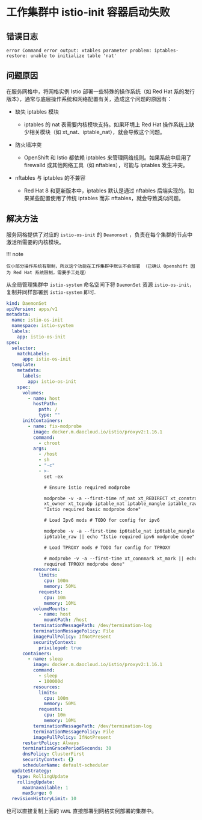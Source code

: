 # 工作集群中 istio-init 容器启动失败

## 错误日志

```log
error Command error output: xtables parameter problem: iptables-restore: unable to initialize table 'nat'
```

## 问题原因

在服务网格中，将网格实例 Istio 部署一些特殊的操作系统（如 Red Hat 系的发行版本），通常与底层操作系统和网络配置有关，造成这个问题的原因有：

- 缺失 iptables 模块

  - iptables 的 nat 表需要内核模块支持。如果环境上 Red Hat 操作系统上缺少相关模块（如 xt_nat、iptable_nat），就会导致这个问题。

- 防火墙冲突

  - OpenShift 和 Istio 都依赖 iptables 来管理网络规则。如果系统中启用了 firewalld 或其他网络工具（如 nftables），可能与 iptables 发生冲突。

- nftables 与 iptables 的不兼容
  - Red Hat 8 和更新版本中，iptables 默认是通过 nftables 后端实现的。如果某些配置使用了传统 iptables 而非 nftables，就会导致类似问题。

## 解决方法

服务网格提供了对应的 `istio-os-init` 的 `Deamonset` ，负责在每个集群的节点中激活所需要的内核模块。

!!! note

    仅小部分操作系统有限制，所以这个功能在工作集群中默认不会部署 （已确认 Openshift 因为 Red Hat 系统限制，需要手工处理）

从全局管理集群中 `istio-system` 命名空间下将 `DaemonSet` 资源 `istio-os-init`， 复制并同样部署到 `istio-system` 即可.

```yaml
kind: DaemonSet
apiVersion: apps/v1
metadata:
  name: istio-os-init
  namespace: istio-system
  labels:
    app: istio-os-init
spec:
  selector:
    matchLabels:
      app: istio-os-init
  template:
    metadata:
      labels:
        app: istio-os-init
    spec:
      volumes:
        - name: host
          hostPath:
            path: /
            type: ""
      initContainers:
        - name: fix-modprobe
          image: docker.m.daocloud.io/istio/proxyv2:1.16.1
          command:
            - chroot
          args:
            - /host
            - sh
            - "-c"
            - >-
              set -ex

              # Ensure istio required modprobe

              modprobe -v -a --first-time nf_nat xt_REDIRECT xt_conntrack
              xt_owner xt_tcpudp iptable_nat iptable_mangle iptable_raw || echo
              "Istio required basic modprobe done"

              # Load Ipv6 mods # TODO for config for ipv6

              modprobe -v -a --first-time ip6table_nat ip6table_mangle
              ip6table_raw || echo "Istio required ipv6 modprobe done"

              # Load TPROXY mods # TODO for config for TPROXY

              # modprobe -v -a --first-time xt_connmark xt_mark || echo "Istio
              required TPROXY modprobe done"
          resources:
            limits:
              cpu: 100m
              memory: 50Mi
            requests:
              cpu: 10m
              memory: 10Mi
          volumeMounts:
            - name: host
              mountPath: /host
          terminationMessagePath: /dev/termination-log
          terminationMessagePolicy: File
          imagePullPolicy: IfNotPresent
          securityContext:
            privileged: true
      containers:
        - name: sleep
          image: docker.m.daocloud.io/istio/proxyv2:1.16.1
          command:
            - sleep
            - 100000d
          resources:
            limits:
              cpu: 100m
              memory: 50Mi
            requests:
              cpu: 10m
              memory: 10Mi
          terminationMessagePath: /dev/termination-log
          terminationMessagePolicy: File
          imagePullPolicy: IfNotPresent
      restartPolicy: Always
      terminationGracePeriodSeconds: 30
      dnsPolicy: ClusterFirst
      securityContext: {}
      schedulerName: default-scheduler
  updateStrategy:
    type: RollingUpdate
    rollingUpdate:
      maxUnavailable: 1
      maxSurge: 0
  revisionHistoryLimit: 10
```

也可以直接复制上面的 `YAML` 直接部署到网格实例部署的集群中。
